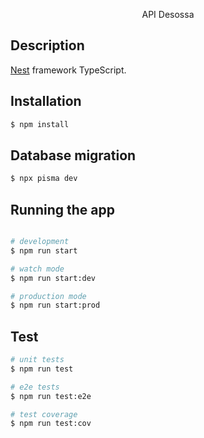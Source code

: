 <p align="center">API Desossa</p>

## Description

[Nest](https://github.com/nestjs/nest) framework TypeScript.

## Installation

```bash
$ npm install
```

## Database migration

```bash
$ npx pisma dev
```

## Running the app

```bash

# development
$ npm run start

# watch mode
$ npm run start:dev

# production mode
$ npm run start:prod
```

## Test

```bash
# unit tests
$ npm run test

# e2e tests
$ npm run test:e2e

# test coverage
$ npm run test:cov
```